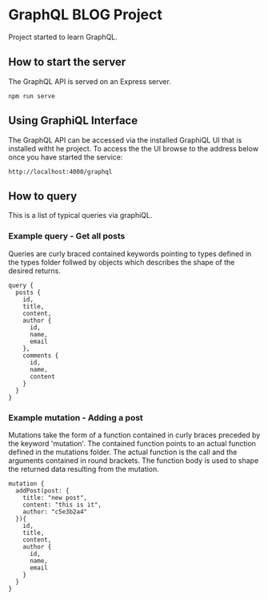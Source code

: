 # GraphQL BLOG Project
Project started to learn GraphQL.

## How to start the server
The GraphQL API is served on an Express server.
```
npm run serve
```

## Using GraphiQL Interface
The GraphQL API can be accessed via the installed GraphiQL UI that is installed witht he project. To access the the UI browse to the address below once you have started the service:
```
http://localhost:4000/graphql
```

## How to query
This is a list of typical queries via graphiQL.

### Example query - Get all posts
Queries are curly braced contained keywords pointing to types defined in the types folder follwed by objects which describes the shape of the desired returns.
```
query {
  posts {
    id,
    title,
    content,
    author {
      id,
      name,
      email
    },
    comments {
      id,
      name,
      content
    }
  }
}
```

### Example mutation - Adding a post
Mutations take the form of a function contained in curly braces preceded by the keyword 'mutation'.  The contained function points to an actual function defined in the mutations folder.  The actual function is the call and the arguments contained in round brackets.  The function body is used to shape the returned data resulting from the mutation.
```
mutation {
  addPost(post: {
    title: "new post",
    content: "this is it",
    author: "c5e3b2a4"
  }){
    id,
    title,
    content,
    author {
      id,
      name,
      email
    }
  }
}
```
